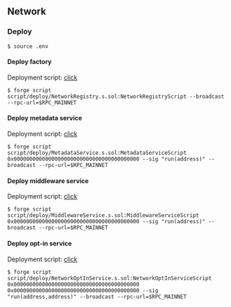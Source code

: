 ## Network

### Deploy

```shell
$ source .env
```

#### Deploy factory

Deployment script: [click](https://github.com/symbioticfi/core-private/blob/main/script/deploy/NetworkRegistry.s.sol)

```shell
$ forge script script/deploy/NetworkRegistry.s.sol:NetworkRegistryScript --broadcast --rpc-url=$RPC_MAINNET
```

#### Deploy metadata service

Deployment script: [click](https://github.com/symbioticfi/core-private/blob/main/script/deploy/MetadataService.s.sol)

```shell
$ forge script script/deploy/MetadataService.s.sol:MetadataServiceScript 0x0000000000000000000000000000000000000000 --sig "run(address)" --broadcast --rpc-url=$RPC_MAINNET
```

#### Deploy middleware service

Deployment script: [click](https://github.com/symbioticfi/core-private/blob/main/script/deploy/MiddlewareService.s.sol)

```shell
$ forge script script/deploy/MiddlewareService.s.sol:MiddlewareServiceScript 0x0000000000000000000000000000000000000000 --sig "run(address)" --broadcast --rpc-url=$RPC_MAINNET
```

#### Deploy opt-in service

Deployment script: [click](https://github.com/symbioticfi/core-private/blob/main/script/deploy/NetworkOptInService.s.sol)

```shell
$ forge script script/deploy/NetworkOptInService.s.sol:NetworkOptInServiceScript 0x0000000000000000000000000000000000000000 0x0000000000000000000000000000000000000000 --sig "run(address,address)" --broadcast --rpc-url=$RPC_MAINNET
```
